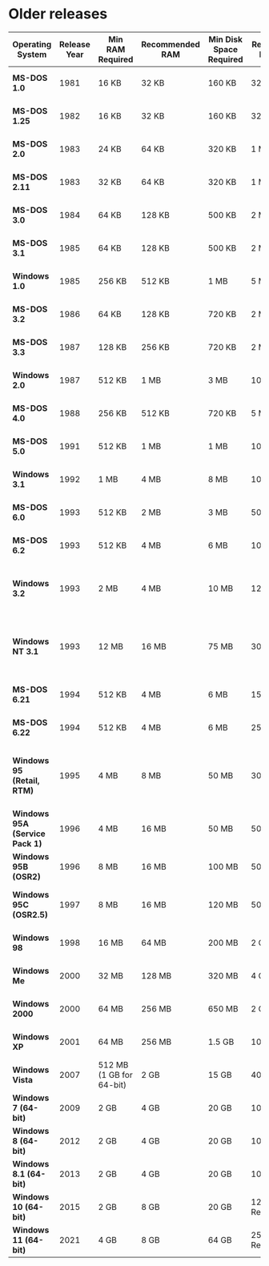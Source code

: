 # Older releases

| Operating System                 | Release Year | Min RAM Required         | Recommended RAM        | Min Disk Space Required  | Recommended Disk Space    | Installation Kit Size (Original)             |
|----------------------------------|--------------|--------------------------|------------------------|--------------------------|---------------------------|----------------------------------------------|
| **MS-DOS 1.0**                   | 1981         | 16 KB                    | 32 KB                  | 160 KB                   | 320 KB                    | ~100 KB (1 × 5.25" Floppy)                   |
| **MS-DOS 1.25**                  | 1982         | 16 KB                    | 32 KB                  | 160 KB                   | 320 KB                    | ~100 KB (1 × 5.25" Floppy)                   |
| **MS-DOS 2.0**                   | 1983         | 24 KB                    | 64 KB                  | 320 KB                   | 1 MB                      | ~200 KB (1 × 5.25" Floppy)                   |
| **MS-DOS 2.11**                  | 1983         | 32 KB                    | 64 KB                  | 320 KB                   | 1 MB                      | ~200 KB (1 × 5.25" Floppy)                   |
| **MS-DOS 3.0**                   | 1984         | 64 KB                    | 128 KB                 | 500 KB                   | 2 MB                      | ~250 KB (1 × 5.25" Floppy)                   |
| **MS-DOS 3.1**                   | 1985         | 64 KB                    | 128 KB                 | 500 KB                   | 2 MB                      | ~250 KB (1 × 5.25" Floppy)                   |
| **Windows 1.0**                  | 1985         | 256 KB                   | 512 KB                 | 1 MB                     | 5 MB                      | ~1 MB (5 × 360KB Floppies)                   |
| **MS-DOS 3.2**                   | 1986         | 64 KB                    | 128 KB                 | 720 KB                   | 2 MB                      | ~300 KB (1 × 3.5" Floppy)                    |
| **MS-DOS 3.3**                   | 1987         | 128 KB                   | 256 KB                 | 720 KB                   | 2 MB                      | ~400 KB (1 × 3.5" Floppy)                    |
| **Windows 2.0**                  | 1987         | 512 KB                   | 1 MB                   | 3 MB                     | 10 MB                     | ~1.2 MB (5 × 720KB Floppies)                 |
| **MS-DOS 4.0**                   | 1988         | 256 KB                   | 512 KB                 | 720 KB                   | 5 MB                      | ~500 KB (2 × Floppies)                       |
| **MS-DOS 5.0**                   | 1991         | 512 KB                   | 1 MB                   | 1 MB                     | 10 MB                     | ~2 MB (3 × 1.44MB Floppies)                  |
| **Windows 3.1**                  | 1992         | 1 MB                     | 4 MB                   | 8 MB                     | 100 MB                    | ~11 MB (8 × 1.44MB Floppies)                 |
| **MS-DOS 6.0**                   | 1993         | 512 KB                   | 2 MB                   | 3 MB                     | 50 MB                     | ~4 MB (4 × 1.44MB Floppies)                  |
| **MS-DOS 6.2**                   | 1993         | 512 KB                   | 4 MB                   | 6 MB                     | 100 MB                    | ~5 MB (5 × 1.44MB Floppies)                  |
| **Windows 3.2**                  | 1993         | 2 MB                     | 4 MB                   | 10 MB                    | 120 MB                    | ~11 MB (8 × 1.44MB Floppies, Chinese Only)   |
| **Windows NT 3.1**               | 1993         | 12 MB                    | 16 MB                  | 75 MB                    | 300 MB                    | ~90 MB (22 × 1.44MB Floppies / 1 CD-ROM)     |
| **MS-DOS 6.21**                  | 1994         | 512 KB                   | 4 MB                   | 6 MB                     | 150 MB                    | ~5 MB (5 × 1.44MB Floppies)                  |
| **MS-DOS 6.22**                  | 1994         | 512 KB                   | 4 MB                   | 6 MB                     | 250 MB                    | ~7 MB (5 × 1.44MB Floppies)                  |
| **Windows 95 (Retail, RTM)**     | 1995         | 4 MB                     | 8 MB                   | 50 MB                    | 300 MB                    | ~35 MB (13 × 1.44MB Floppies / 1 CD-ROM)     |
| **Windows 95A (Service Pack 1)** | 1996         | 4 MB                     | 16 MB                  | 50 MB                    | 500 MB                    | ~40 MB (1 CD-ROM)                            |
| **Windows 95B (OSR2)**           | 1996         | 8 MB                     | 16 MB                  | 100 MB                   | 500 MB                    | ~40 MB (1 CD-ROM)                            |
| **Windows 95C (OSR2.5)**         | 1997         | 8 MB                     | 16 MB                  | 120 MB                   | 500 MB                    | ~45 MB (1 CD-ROM, includes IE 4.0)           |
| **Windows 98**                   | 1998         | 16 MB                    | 64 MB                  | 200 MB                   | 2 GB                      | ~120 MB (1 CD-ROM)                           |
| **Windows Me**                   | 2000         | 32 MB                    | 128 MB                 | 320 MB                   | 4 GB                      | ~320 MB (1 CD-ROM)                           |
| **Windows 2000**                 | 2000         | 64 MB                    | 256 MB                 | 650 MB                   | 2 GB                      | ~400 MB (1 CD-ROM)                           |
| **Windows XP**                   | 2001         | 64 MB                    | 256 MB                 | 1.5 GB                   | 10 GB                     | ~600 MB (1 CD-ROM)                           |
| **Windows Vista**                | 2007         | 512 MB (1 GB for 64-bit) | 2 GB                   | 15 GB                    | 40 GB                     | ~2.5 GB (1 DVD)                              |
| **Windows 7 (64-bit)**           | 2009         | 2 GB                     | 4 GB                   | 20 GB                    | 100 GB                    | ~3.5 GB (1 DVD or Download)                  |
| **Windows 8 (64-bit)**           | 2012         | 2 GB                     | 4 GB                   | 20 GB                    | 100 GB                    | ~3.0 GB (Download or USB)                    |
| **Windows 8.1 (64-bit)**         | 2013         | 2 GB                     | 4 GB                   | 20 GB                    | 100 GB                    | ~3.6 GB (Download or USB)                    |
| **Windows 10 (64-bit)**          | 2015         | 2 GB                     | 8 GB                   | 20 GB                    | 128 GB (SSD Recommended)  | ~4–5 GB (Download or USB)                    |
| **Windows 11 (64-bit)**          | 2021         | 4 GB                     | 8 GB                   | 64 GB                    | 256 GB (SSD Recommended)  | ~5–6 GB (Download or USB)                    |
